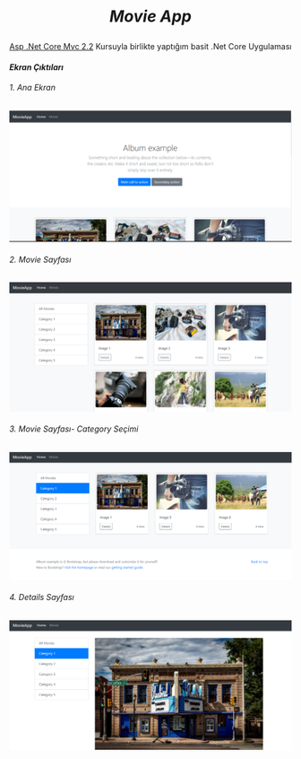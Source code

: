 # <p align="center"> *Movie App*</p>
[Asp .Net Core Mvc 2.2](https://www.udemy.com/asp-net-core-2-mvc-kursu/) Kursuyla birlikte yaptığım basit .Net Core Uygulaması
#### *Ekran Çıktıları*
###### *1. Ana Ekran*
![AnaEkran](https://github.com/FatmaKaya/MovieApp/blob/master/img/AnaSayfa.PNG)
###### *2. Movie Sayfası*
![Movie Sayfası](https://github.com/FatmaKaya/MovieApp/blob/master/img/Movies.PNG)
###### *3. Movie Sayfası- Category Seçimi*
![Movie Sayfası- Category Seçimi](https://github.com/FatmaKaya/MovieApp/blob/master/img/Movies-category.PNG)
###### *4. Details Sayfası*
![Details Sayfası](https://github.com/FatmaKaya/MovieApp/blob/master/img/Details.PNG)


